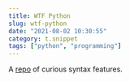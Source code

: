 ```yaml
---
title: WTF Python
slug: wtf-python
date: "2021-08-02 10:30:55"
category: t.snippet
tags: ["python", "programming"]
---
```


A [repo](https://github.com/satwikkansal/wtfpython) of curious syntax features.

